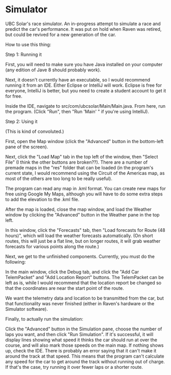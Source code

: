 # Simulator
UBC Solar's race simulator. An in-progress attempt to simulate a race and predict the car's performance.
It was put on hold when Raven was retired, but could be revived for a new generation of the car.

How to use this thing:

Step 1: Running it

First, you will need to make sure you have Java installed on your computer (any edition of Jave 8 should probably work).

Next, it doesn't currently have an executable, so I would recommend running it from an IDE. Either Eclipse or IntelliJ will work.
Eclipse is free for everyone, IntelliJ is better, but you need to create a student account to get it for free.

Inside the IDE, navigate to src/com/ubcsolar/Main/Main.java. From here, run the program. (Click "Run", then "Run 'Main' " if you're using IntelliJ).

Step 2: Using it

(This is kind of convoluted.)

First, open the Map window (click the "Advanced" button in the bottom-left pane of the screen).

Next, click the "Load Map" tab in the top left of the window, then "Select File" (I think the other buttons are broken??).
There are a number of premade maps in the "res" folder that can be loaded (in the program's current state, I would recommend
using the Circuit of the Americas map, as most of the others are too long to be really useful).

The program can read any map in .kml format. You can create new maps for free using Google My Maps, 
although you will have to do some extra steps to add the elevation to the .kml file.

After the map is loaded, close the map window, and load the Weather window by clicking the "Advanced" button in the Weather pane in the top left.

In this window, click the "Forecasts" tab, then "Load forecasts for Route (48 hours)", which will load the weather forecasts automatically.
(On short routes, this will just be a flat line, but on longer routes, it will grab weather forecasts for various points along the route.)

Next, we get to the unfinished components. Currently, you must do the following:

In the main window, click the Debug tab, and click the "Add Car TelemPacket" and "Add Location Report" buttons.
The TelemPacket can be left as is, while I would recommend that the location report be changed so that the coordinates are near the start point of the route.

We want the telemetry data and location to be transmitted from the car, but that functionality was never finished (either in Raven's hardware or the Simulator software).

Finally, to actually run the simulation:

Click the "Advanced" button in the Simulation pane, choose the number of laps you want, and then click "Run Simulation".
If it's successful, it will display lines showing what speed it thinks the car should run at over the course, and will
also mark those speeds on the main map. If nothing shows up, check the IDE. There is probably an error saying that it can't make it
around the track at that speed. This means that the program can't calculate any speed for the car to get around the track without running out of charge.
If that's the case, try running it over fewer laps or a shorter route.


